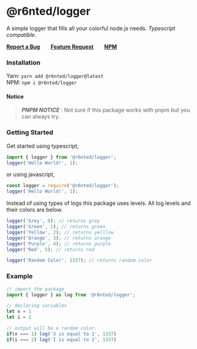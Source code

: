 # @r6nted/logger

A simple logger that fills all your colorful node.js needs. _Typescript compatible_.

**[Report a Bug]()**  **[Feature Request]()**  **[NPM]()**

### Installation

Yarn: `yarn add @r6nted/logger@latest` </br>
NPM: `npm i @r6nted/logger` </br>

#### Notice

> **_PNPM NOTICE_** : Not sure if this package works with pnpm but you can always try.

### Getting Started

Get started using typescript,

```ts
import { logger } from '@r6nted/logger';
logger('Hello World!', 1);
```

or using javascript,

```js
const logger = require('@r6nted/logger');
logger('Hello World!', 1);
```

Instead of using types of logs this package uses levels. All log levels and their colors are below.

```js
logger('Grey', 0); // returns grey
logger('Green', 1); // returns green
logger('Yellow', 2); // returns yelllow
logger('Orange', 3); // returns orange
logger('Purple', 4); // returns purple
logger('Red', 5); // returns red

logger('Random Color', 1337); // returns random color
```

### Example

```ts
// import the package
import { logger } as log from '@r6nted/logger';

// declaring variables
let x = 1
let i = 2

// output will be a random color.
if(x === 1) log('X is equal to 1', 1337)
if(i === 2) log('I is equal to 2', 1337)
```
